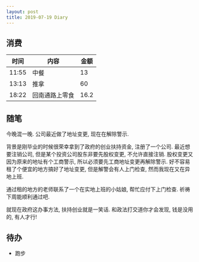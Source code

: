 ```yaml
---
layout: post
title: 2019-07-19 Diary
---
```


## 消费

| 时间 | 内容 | 金额 |
| - | - | - |
| 11:55 | 中餐 | 13 |
| 13:13 | 推拿 | 60 |
| 18:22 | 回南通路上零食 | 16.2 |

## 随笔

今晚混一晚. 公司最近做了地址变更, 现在在解除警示.

背景是刚毕业的时候很荣幸拿到了政府的创业扶持资金, 注册了一个公司. 最近想要注销公司, 但是某个投资公司股东非要先股权变更,
不允许直接注销. 股权变更又因为原来的地址有个工商警示, 所以必须要先工商地址变更再解除警示. 
好不容易租了个便宜的地方搞好了地址变更, 但是解警会有人上门检查, 然而我现在又在异地上班.

通过租的地方的老师联系了一个在实地上班的小姑娘, 帮忙应付下上门检查. 祈祷下周能顺利通过吧.

就现在政府这办事方法, 扶持创业就是一笑话. 和政法打交道你才会发现, 钱是没用的, 有人才行!

## 待办

- 跑步
